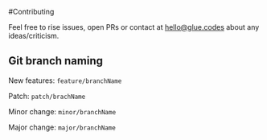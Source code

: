 #Contributing

Feel free to rise issues, open PRs or contact at hello@glue.codes about any ideas/criticism.

## Git branch naming

New features: `feature/branchName`

Patch: `patch/brachName`

Minor change: `minor/branchName`

Major change: `major/branchName`
